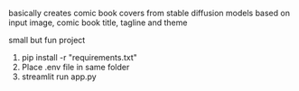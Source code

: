 basically creates comic book covers from stable diffusion models based on input image, comic book title, tagline and theme

small but fun project


1. pip install -r "requirements.txt"
2. Place .env file in same folder
3. streamlit run app.py
